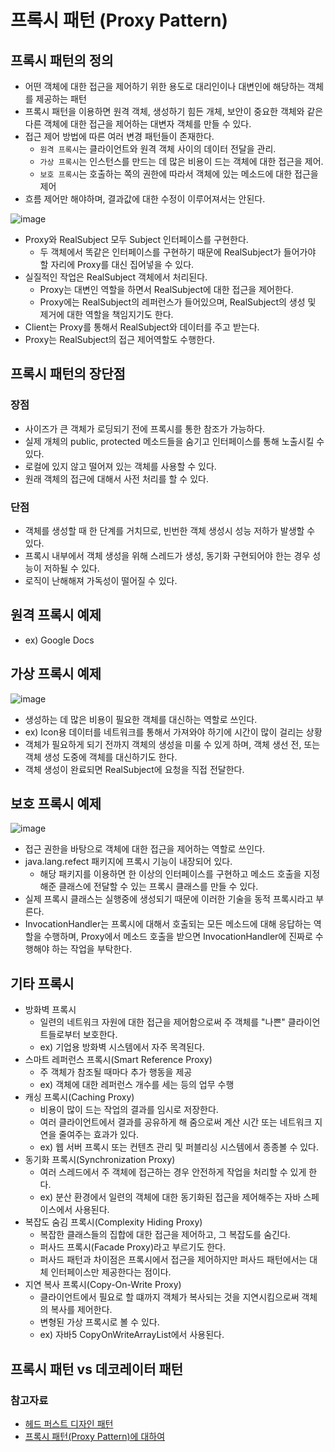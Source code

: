 # 프록시 패턴 (Proxy Pattern)

## 프록시 패턴의 정의

- 어떤 객체에 대한 접근을 제어하기 위한 용도로 대리인이나 대변인에 해당하는 객체를 제공하는 패턴
- 프록시 패턴을 이용하면 원격 객체, 생성하기 힘든 개체, 보안이 중요한 객체와 같은 다른 객체에 대한 접근을 제어하는 대변자 객체를 만들 수 있다.
- 접근 제어 방법에 따른 여러 변경 패턴들이 존재한다.
    - `원격 프록시`는 클라이언트와 원격 객체 사이의 데이터 전달을 관리.
    - `가상 프록시`는 인스턴스를 만드는 데 많은 비용이 드는 객체에 대한 접근을 제어.
    - `보호 프록시`는 호출하는 쪽의 권한에 따라서 객체에 있는 메소드에 대한 접근을 제어
- 흐름 제어만 해야하며, 결과값에 대한 수정이 이루어져서는 안된다.

![image](https://user-images.githubusercontent.com/50647845/159726201-a9facb5f-087e-4ae9-892c-154b4b20598f.png)

- Proxy와 RealSubject 모두 Subject 인터페이스를 구현한다.
    - 두 객체에서 똑같은 인터페이스를 구현하기 때문에 RealSubject가 들어가야 할 자리에 Proxy를 대신 집어넣을 수 있다.
- 실질적인 작업은 RealSubject 객체에서 처리된다.
    - Proxy는 대변인 역할을 하면서 RealSubject에 대한 접근을 제어한다.
    - Proxy에는 RealSubject의 레퍼런스가 들어있으며, RealSubject의 생성 및 제거에 대한 역할을 책임지기도 한다.
- Client는 Proxy를 통해서 RealSubject와 데이터를 주고 받는다.
- Proxy는 RealSubject의 접근 제어역할도 수행한다.

## 프록시 패턴의 장단점

### 장점

- 사이즈가 큰 객체가 로딩되기 전에 프록시를 통한 참조가 가능하다.
- 실제 개체의 public, protected 메소드들을 숨기고 인터페이스를 통해 노출시킬 수 있다.
- 로컬에 있지 않고 떨어져 있는 객체를 사용할 수 있다.
- 원래 객체의 접근에 대해서 사전 처리를 할 수 있다.

### 단점

- 객체를 생성할 때 한 단계를 거치므로, 빈번한 객체 생성시 성능 저하가 발생할 수 있다.
- 프록시 내부에서 객체 생성을 위해 스레드가 생성, 동기화 구현되어야 한는 경우 성능이 저하될 수 있다.
- 로직이 난해해져 가독성이 떨어질 수 있다.

## 원격 프록시 예제

- ex) Google Docs

## 가상 프록시 예제

![image](https://user-images.githubusercontent.com/50647845/159747187-8dd4e578-3fa8-497c-bcc3-200aae6e9965.png)

- 생성하는 데 많은 비용이 필요한 객체를 대신하는 역할로 쓰인다.  
- ex) Icon용 데이터를 네트워크를 통해서 가져와야 하기에 시간이 많이 걸리는 상황
- 객체가 필요하게 되기 전까지 객체의 생성을 미룰 수 있게 하며, 객체 생선 전, 또는 객체 생성 도중에 객체를 대신하기도 한다.
- 객체 생성이 완료되면 RealSubject에 요청을 직접 전달한다.

## 보호 프록시 예제

![image](https://user-images.githubusercontent.com/50647845/159746866-50ae1fae-4a24-4049-be90-1f64aaaaf33b.png)

- 접근 권한을 바탕으로 객체에 대한 접근을 제어하는 역할로 쓰인다.
- java.lang.refect 패키지에 프록시 기능이 내장되어 있다.
  - 해당 패키지를 이용하면 한 이상의 인터페이스를 구현하고 메소드 호출을 지정해준 클래스에 전달할 수 있는 프록시 클래스를 만들 수 있다.
- 실제 프록시 클래스는 실행중에 생성되기 때문에 이러한 기술을 동적 프록시라고 부른다.
- InvocationHandler는 프록시에 대해서 호출되는 모든 메소드에 대해 응답하는 역할을 수행하며, Proxy에서 메소드 호출을 받으면 InvocationHandler에 진짜로 수행해야 하는 작업을 부탁한다.

## 기타 프록시

- 방화벽 프록시
    - 일련의 네트워크 자원에 대한 접근을 제어함으로써 주 객체를 "나쁜" 클라이언트들로부터 보호한다.
    - ex) 기업용 방화벽 시스템에서 자주 목격된다.
- 스마트 레퍼런스 프록시(Smart Reference Proxy)
    - 주 객체가 참조될 때마다 추가 행동을 제공
    - ex) 객체에 대한 레퍼런스 개수를 세는 등의 업무 수행
- 캐싱 프록시(Caching Proxy)
    - 비용이 많이 드는 작업의 결과를 임시로 저장한다.
    - 여러 클라이언트에서 결과를 공유하게 해 줌으로써 계산 시간 또는 네트워크 지연을 줄여주는 효과가 있다.
    - ex) 웹 서버 프록시 또는 컨텐츠 관리 및 퍼블리싱 시스템에서 종종볼 수 있다.
- 동기화 프록시(Synchronization Proxy)
    - 여러 스레드에서 주 객체에 접근하는 경우 안전하게 작업을 처리할 수 있게 한다.
    - ex) 분산 환경에서 일련의 객체에 대한 동기화된 접근을 제어해주는 자바 스페이스에서 사용된다.
- 복잡도 숨김 프록시(Complexity Hiding Proxy)
    - 복잡한 클래스들의 집합에 대한 접근을 제어하고, 그 복잡도를 숨긴다.
    - 퍼사드 프록시(Facade Proxy)라고 부르기도 한다.
    - 퍼사드 패턴과 차이점은 프록시에서 접근을 제어하지만 퍼사드 패턴에서는 대체 인터페이스만 제공한다는 점이다.
- 지연 복사 프록시(Copy-On-Write Proxy)
    - 클라이언트에서 필요로 할 떄까지 객체가 복사되는 것을 지연시킴으로써 객체의 복사를 제어한다.
    - 변형된 가상 프록시로 볼 수 있다.
    - ex) 자바5 CopyOnWriteArrayList에서 사용된다.

## 프록시 패턴 vs 데코레이터 패턴

### 참고자료

- [헤드 퍼스트 디자인 패턴](https://www.aladin.co.kr/shop/wproduct.aspx?ItemId=290892473)
- [프록시 패턴(Proxy Pattern)에 대하여](https://coding-factory.tistory.com/711)